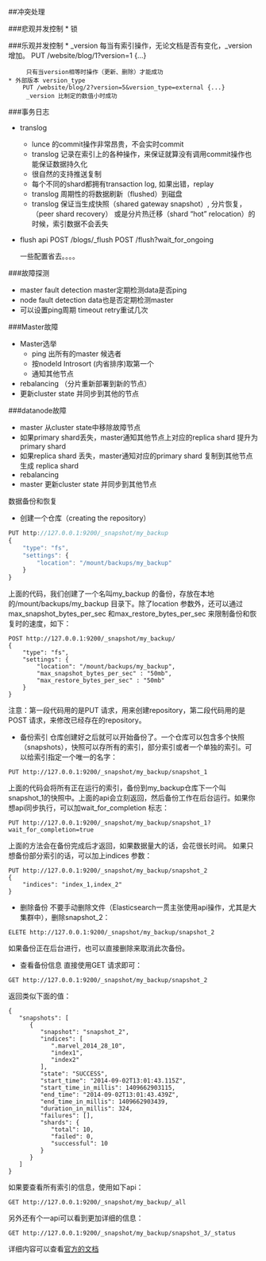 
##冲突处理

###悲观并发控制
    * 锁

###乐观并发控制
    * _version
         每当有索引操作，无论文档是否有变化，_version增加。
         PUT /website/blog/1?version=1 {...}
     
         只有当version相等时操作（更新、删除）才能成功
    * 外部版本 version_type
        PUT /website/blog/2?version=5&version_type=external {...}
         _version 比制定的数值小时成功


###事务日志
* translog
    * lunce  的commit操作非常昂贵，不会实时commit
    * translog 记录在索引上的各种操作，来保证就算没有调用commit操作也能保证数据持久化
    * 很自然的支持推送复制
    * 每个不同的shard都拥有transaction log, 如果出错，replay
    * translog 周期性的将数据刷新（flushed）到磁盘
    * translog 保证当生成快照（shared gateway snapshot）, 分片恢复， （peer shard  recovery） 或是分片热迁移（shard “hot” relocation）的时候，索引数据不会丢失

* flush api
    POST /blogs/_flush
    POST /flush?wait_for_ongoing

    一些配置省去。。。。

###故障探测
* master fault detection  master定期检测data是否ping
* node fault detection    data也是否定期检测master
* 可以设置ping周期 timeout retry重试几次

###Master故障
* Master选举
    * ping 出所有的master 候选者
    * 按nodeId Introsort (内省排序)取第一个
    * 通知其他节点
* rebalancing  （分片重新部署到新的节点）
* 更新cluster state 并同步到其他的节点

###datanode故障
* master 从cluster state中移除故障节点
* 如果primary shard丢失，master通知其他节点上对应的replica shard 提升为primary shard
*  如果replica shard 丢失，master通知对应的primary shard 复制到其他节点生成 replica shard
* rebalancing
* master 更新cluster state 并同步到其他节点
 
数据备份和恢复
* 创建一个仓库（creating the repository）
```javascript
PUT http://127.0.0.1:9200/_snapshot/my_backup 
{
    "type": "fs", 
    "settings": {
        "location": "/mount/backups/my_backup" 
    }
}
```
上面的代码，我们创建了一个名叫my_backup 的备份，存放在本地的/mount/backups/my_backup 目录下。除了location 参数外，还可以通过max_snapshot_bytes_per_sec 和max_restore_bytes_per_sec 来限制备份和恢复时的速度，如下：
```
POST http://127.0.0.1:9200/_snapshot/my_backup/ 
{
    "type": "fs",
    "settings": {
        "location": "/mount/backups/my_backup",
        "max_snapshot_bytes_per_sec" : "50mb", 
        "max_restore_bytes_per_sec" : "50mb"
    }
}
```
注意：第一段代码用的是PUT 请求，用来创建repository，第二段代码用的是POST 请求，来修改已经存在的repository。

* 备份索引
仓库创建好之后就可以开始备份了。一个仓库可以包含多个快照（snapshots），快照可以存所有的索引，部分索引或者一个单独的索引。可以给索引指定一个唯一的名字：
```
PUT http://127.0.0.1:9200/_snapshot/my_backup/snapshot_1
```
上面的代码会将所有正在运行的索引，备份到my_backup仓库下一个叫snapshot_1的快照中。上面的api会立刻返回，然后备份工作在后台运行。如果你想api同步执行，可以加wait_for_completion 标志：
```
PUT http://127.0.0.1:9200/_snapshot/my_backup/snapshot_1?wait_for_completion=true
```
上面的方法会在备份完成后才返回，如果数据量大的话，会花很长时间。
如果只想备份部分索引的话，可以加上indices 参数：
```
PUT http://127.0.0.1:9200/_snapshot/my_backup/snapshot_2
{
    "indices": "index_1,index_2"
}
```

* 删除备份
不要手动删除文件（Elasticsearch一贯主张使用api操作，尤其是大集群中），删除snapshot_2：
```
ELETE http://127.0.0.1:9200/_snapshot/my_backup/snapshot_2
```
如果备份正在后台进行，也可以直接删除来取消此次备份。

* 查看备份信息
直接使用GET 请求即可：
```
GET http://127.0.0.1:9200/_snapshot/my_backup/snapshot_2
```
返回类似下面的值：
```
{
   "snapshots": [
      {
         "snapshot": "snapshot_2",
         "indices": [
            ".marvel_2014_28_10",
            "index1",
            "index2"
         ],
         "state": "SUCCESS",
         "start_time": "2014-09-02T13:01:43.115Z",
         "start_time_in_millis": 1409662903115,
         "end_time": "2014-09-02T13:01:43.439Z",
         "end_time_in_millis": 1409662903439,
         "duration_in_millis": 324,
         "failures": [],
         "shards": {
            "total": 10,
            "failed": 0,
            "successful": 10
         }
      }
   ]
}
```

如果要查看所有索引的信息，使用如下api：
```
GET http://127.0.0.1:9200/_snapshot/my_backup/_all
```
另外还有个一api可以看到更加详细的信息：
```
GET http://127.0.0.1:9200/_snapshot/my_backup/snapshot_3/_status
```
详细内容可以查看[官方的文档](http://www.elasticsearch.org/guide/en/elasticsearch/guide/current/backing-up-your-cluster.html)